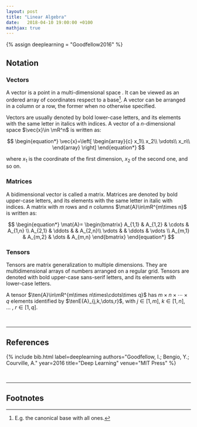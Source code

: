 ```yaml
---
layout: post
title: "Linear Algebra"
date:   2018-04-10 19:00:00 +0100
mathjax: true
---
```

{% assign deeplearning = "Goodfellow2016" %}

## Notation
### Vectors
A vector is a point in a multi-dimensional space . It can be viewed as an ordered array of coordinates respect to a base[^fn1]. A vector can be arranged in a column or a row, the former when no otherwise specified.

Vectors are usually denoted by bold lower-case letters, and its elements with the same letter in italics with indices.
A vector of a $n$-dimensional space $\vec{x}\in \mR^n$ is written as:

$$
\begin{equation*}
\vec{x}=\left[
\begin{array}{c}
x_1\\
x_2\\
\vdots\\
x_n\\
\end{array}
\right]
\end{equation*}
$$

where $x_1$ is the coordinate of the first dimension, $x_2$ of the second one, and so on.

### Matrices
A bidimensional vector is called a matrix. Matrices are denoted by bold upper-case letters, and its elements with the same letter in italic with indices. A matrix with $m$ rows and $n$ columns $\mat{A}\in\mR^{m\times n}$ is written as:

$$
\begin{equation*}
\mat{A}=
\begin{bmatrix}
A_{1,1} & A_{1,2} & \cdots & A_{1,n} \\
A_{2,1} & \ddots & & A_{2,n}\\
\vdots & & \ddots & \vdots \\
A_{m,1} & A_{m,2} & \dots & A_{m,n}
\end{bmatrix}
\end{equation*}
$$

### Tensors
Tensors are matrix generalization to multiple dimensions. They are multidimensional arrays of numbers arranged on a regular grid. Tensors are denoted with bold upper-case sans-serif letters, and its elements with lower-case letters.

A tensor $\ten{A}\in\mR^{m\times n\times\cdots\times q}$ has $m\times n\times\cdots\times q$ elements identified by $\tenE{A}_{j,k,\dots,r}$, with $j\in[1,m]$, $k\in[1,n]$, $\dots$ , $r\in[1,q]$.

<br>

---

## References

{% include bib.html label=deeplearning authors="Goodfellow, I.; Bengio, Y.; Courville, A." year=2016 title="Deep Learning" venue="MIT Press" %}

<br>

---

## Footnotes

[^fn1]: E.g. the canonical base with all ones.

